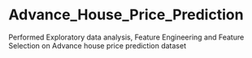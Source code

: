 # Advance_House_Price_Prediction
Performed Exploratory data analysis, Feature Engineering and Feature Selection on Advance house price prediction dataset
